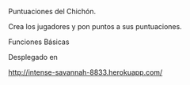 Puntuaciones del Chichón.

Crea los jugadores y pon puntos a sus puntuaciones.

Funciones Básicas


Desplegado en 

http://intense-savannah-8833.herokuapp.com/
